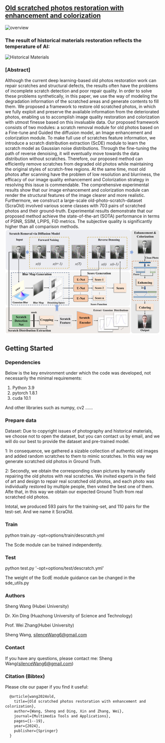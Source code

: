 ## [Old scratched photos restoration with enhancement and colorization](https://link.springer.com/article/10.1007/s11042-024-19595-w)
![overview](./figs/OverView.Jpeg)
### The result of historical materials restoration reflects the temperature of AI:
![Historical Materials](./figs/HistoricalMaterials.Jpeg)


### [Abstract]
Although the current deep learning-based old photos restoration work can repair scratches and structural defects, the results often have the problems of incomplete scratch detection and poor repair quality. In order to solve these problems synthetically, in this paper, we use the way of modeling the degradation information of the scratched areas and generate contents to fill them. We proposed a framework to restore old scratched photos, in which we fully exploit and preserve the available information from the deteriorated photos, enabling us to accomplish image quality restoration and colorization with utmost finesse based on this invaluable data. Our proposed framework consists of two modules: a scratch removal module for old photos based on a Fine-tune and Guided the diffusion model, an Image enhancement and colorization module. To make full use of scratches feature information, we introduce a scratch distribution extraction (ScDE) module to learn the scratch model as Gaussian noise distributions. Through the fine-tuning the path of reverse denoising, it will eventually move towards the data distribution without scratches. Therefore, our proposed method can efficiently remove scratches from degraded old photos while maintaining the original styles of scratch-free regions. At the same time, most old photos after scanning have the problem of low resolution and blurriness, the efficacy of our image quality enhancement and Colorization strategy in resolving this issue is commendable. The comprehensive experimental results show that our image enhancement and colorization module can render the structural features of the image clearer and more realistic. Furthermore, we construct a large-scale old-photo-scratch-dataset (ScraOld) involved various scene classes with 703 pairs of scratched photos and their ground-truth. Experimental results demonstrate that our proposed method achieve the state-of-the-art (SOTA) performance in terms of PSNR, SSIM, LPIPS, FID metrics. The subjective quality is significantly higher than all comparison methods.
![mainPic](./figs/Net.Jpeg)


## Getting Started 
### Dependencies
Below is the key environment under which the code was developed, not necessarily the minimal requirements:

1. Python 3.9
2. pytorch 1.8.1
3. cuda 10.1

And other libraries such as numpy, cv2 ......

### Prepare data
Dataset: Due to copyright issues of photography and historical materials, we choose not to open the dataset, but you can contact us by email, and we will do our best to provide the dataset and pre-trained model.

1: In consequence, we gathered a sizable collection of authentic old images and added random scratches to them to mimic scratches. In this way we generate scratched old photos in Ground Truth. 

2: Secondly, we obtain the corresponding clean pictures by manually repairing the old photos with real scratches. We invited experts in the field of art and design to repair real scratched old photos, and each photo was individually restored by multiple people, then voted the best one of them. Afte that, in this way we obtain our expected Ground Truth from real scratched old photos. 

Intotal, we produced 593 pairs for the training-set, and 110 pairs for the test-set. And we name it ScraOld.


### Train
python train.py -opt=options/train/descratch.yml

The Scde module can be trained independently. 

### Test
python test.py '-opt=options/test/descratch.yml'

The weight of the ScdE module guidance can be changed in the sde_utils.py 

### Authors
Sheng Wang (Hubei University)

Dr. Xin Ding (Huazhong University of Science and Technology)

Prof. Wei Zhang(Hubei University)

Sheng Wang, silenceWang6@gmail.com

### Contact
If you have any questions, please contact me: Sheng Wang(silenceWang6@gmail.com)

### Citation (Bibtex)
Please cite our paper if you find it useful:

      @article{wang2024old,
        title={Old scratched photos restoration with enhancement and colorization},
        author={Wang, Sheng and Ding, Xin and Zhang, Wei},
        journal={Multimedia Tools and Applications},
        pages={1--19},
        year={2024},
        publisher={Springer}
      }
